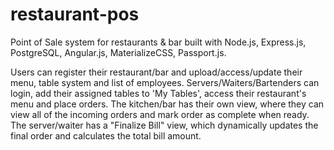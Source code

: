 # restaurant-pos

Point of Sale system for restaurants & bar built with Node.js, Express.js, PostgreSQL, Angular.js, MaterializeCSS, Passport.js.

Users can register their restaurant/bar and upload/access/update their menu, table system and list of employees.
Servers/Waiters/Bartenders can login, add their assigned tables to 'My Tables', access their restaurant's menu and place orders.
The kitchen/bar has their own view, where they can view all of the incoming orders and mark order as complete when ready.
The server/waiter has a "Finalize Bill" view, which dynamically updates the final order and calculates the total bill amount.
